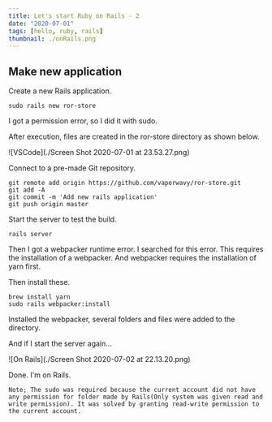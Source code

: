 ```yaml
---
title: Let's start Ruby on Rails - 2
date: "2020-07-01"
tags: [hello, ruby, rails]
thumbnail: ./onRails.png
---
```


## Make new application

Create a new Rails application.

```shell
sudo rails new ror-store
```

I got a permission error, so I did it with sudo.

After execution, files are created in the ror-store directory as shown below.

![VSCode](./Screen Shot 2020-07-01 at 23.53.27.png)

Connect to a pre-made Git repository.

```shell
git remote add origin https://github.com/vaporwavy/ror-store.git
git add -A
git commit -m 'Add new rails application'
git push origin master
```

Start the server to test the build.

```shell
rails server
```

Then I got a webpacker runtime error.
I searched for this error.
This requires the installation of a webpacker. And webpacker requires the installation of yarn first.

Then install these.

```shell
brew install yarn
sudo rails webpacker:install
```

Installed the webpacker, several folders and files were added to the directory.

And if I start the server again...

![On Rails](./Screen Shot 2020-07-02 at 22.13.20.png)

Done. I'm on Rails.

`Note; The sudo was required because the current account did not have any permission for folder made by Rails(Only system was given read and write permission). It was solved by granting read-write permission to the current account.`
